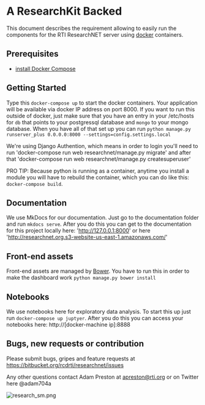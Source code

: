 A ResearchKit Backed
=====================


This document describes the requirement allowing to easily run the components for the RTI ResearchNET server using [docker](https://www.docker.com/) containers.

Prerequisites
-------------

* [install Docker Compose](https://docs.docker.com/compose/ "Documentation") 

Getting Started
----------------
Type this `docker-compose up` to start the docker containers.  Your application will be available via docker IP address on port 8000.  If you want to run this outside of docker, just make sure that you have an entry in your /etc/hosts for `db` that points to your postgressql database and `mongo` to your mongo database.  When you have all of that set up you can run `python manage.py runserver_plus 0.0.0.0:8000 --settings=config.settings.local`

We're using Django Authention, which means in order to login you'll need to run 'docker-compose run web researchnet/manage.py migrate' and after that 'docker-compose run web researchnet/manage.py createsuperuser'

PRO TIP: Because python is running as a container, anytime you install a module you will have to rebuild the container, which you can do like this: `docker-compose build`.


Documentation
----------------
We use MkDocs for our documentation.  Just go to the documentation folder and run `mkdocs serve`.  After you do this you can get to the documentation for this project locally here: 'http://127.0.0.1:8000' or here 'http://researchnet.org.s3-website-us-east-1.amazonaws.com/'


Front-end assets
----------------

Front-end assets are managed by [Bower](http://bower.io). You have to run this in order to make the dashboard work `python manage.py bower install`


Notebooks
----------------
We use notebooks here for exploratory data analysis. To start this up just run `docker-compose up juptyer`.  After you do this you can access your notebooks here: http://[docker-machine ip]:8888


Bugs, new requests or contribution
--------------
Please submit bugs, gripes and feature requests at https://bitbucket.org/rcdrti/researchnet/issues

Any other questions contact Adam Preston at apreston@rti.org or on Twitter here @adam704a 

![research_sm.png](https://bitbucket.org/repo/B6bG6n/images/661596335-research_sm.png)

